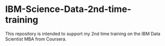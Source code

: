 # IBM-Science-Data-2nd-time-training
This repository is intended to support my 2nd time training on the IBM Data Scientist MBA from Coursera.
